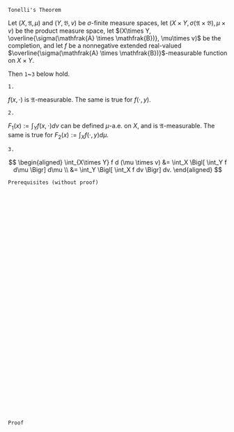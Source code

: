 ```
Tonelli's Theorem
```

Let $(X, \mathfrak{A}, \mu)$ and $(Y, \mathfrak{B}, v)$ be $\sigma$-finite measure spaces,
let $(X\times Y, \sigma(\mathfrak{A} \times \mathfrak{B}), \mu\times v)$ be the product measure space,
let $(X\times Y, \overline{\sigma(\mathfrak{A} \times \mathfrak{B})}, \mu\times v)$ be the completion,
and let $f$ be a nonnegative extended real-valued $\overline{\sigma(\mathfrak{A} \times \mathfrak{B})}$-measurable function on $X\times Y$.

Then `1`~`3` below hold.

`1.`

$f(x,\cdot)$ is $\mathfrak{A}$-measurable.
The same is true for $f(\cdot, y)$.

`2.`

$F_1(x):=\int_Y f(x, \cdot) d v$ can be defined $\mu$-a.e. on $X$, and is $\mathfrak{A}$-measurable.
The same is true for $F_2(x):=\int_X f(\cdot, y) d \mu$.

`3.`

$$
\begin{aligned}
\int_{X\times Y} f d (\mu \times v)
&= \int_X \Bigl[ \int_Y f d\mu \Bigr] d\mu \\
&= \int_Y \Bigl[ \int_X f dv \Bigr] dv.
\end{aligned}
$$

```
Prerequisites (without proof)
```



<br>
<br>
<br>
<br>
<br>
<br>
<br>
<br>
<br>
<br>
<br>
<br>
<br>
<br>
<br>
<br>
<br>
<br>
<br>
<br>
<br>
<br>
<br>
<br>
<br>
<br>
<br>
<br>
<br>
<br>


```
Proof
```
